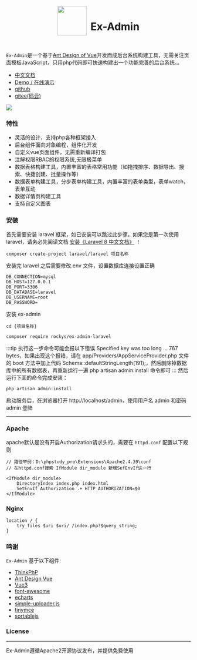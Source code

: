 <div align="center" style="display:flex;justify-content:center">
    <img src="https://www.ex-admin.com/logo.png" height="80"><h1 style="margin-left:10px">Ex-Admin</h3>
</div>
<br>
<p><code>Ex-Admin</code>是一个基于<a href="https://www.antdv.com/docs/vue/introduce-cn/" target="_blank">Ant Design of Vue</a>开发而成后台系统构建工具，无需关注页面模板JavaScript，只用php代码即可快速构建出一个功能完善的后台系统。。</p>


- [中文文档](https://www.ex-admin.com/doc)
- [Demo / 在线演示](https://demo.ex-admin.com)
- [github](https://github.com/rocky-git/ex-admin-laravel)
- [gitee(码云)](https://gitee.com/rocky-git/ex-admin-laravel)




![](https://www.ex-admin.com/img/1655645000903.png)




### 特性
- 灵活的设计，支持php各种框架接入
- 后台组件面向对象编程，组件化开发
- 自定义vue页面组件，无需重新编译打包
- 注解权限RBAC的权限系统,无限极菜单
- 数据表格构建工具，内置丰富的表格常用功能（如拖拽排序、数据导出、搜索、快捷创建、批量操作等）
- 数据表单构建工具，分步表单构建工具，内置丰富的表单类型，表单watch，表单互动
- 数据详情页构建工具
- 支持自定义图表

### 安装
首先需要安装 laravel 框架，如已安装可以跳过此步骤。如果您是第一次使用 laravel，请务必先阅读文档 <a href="https://learnku.com/docs/laravel/8.5/installation/10359" target="_blank">安装《Laravel 8 中文文档》</a> ！
```
composer create-project laravel/laravel 项目名称
```

安装完 laravel 之后需要修改.env 文件，设置数据库连接设置正确
```
DB_CONNECTION=mysql
DB_HOST=127.0.0.1
DB_PORT=3306
DB_DATABASE=laravel
DB_USERNAME=root
DB_PASSWORD=
```

安装 ex-admin

```
cd {项目名称}

composer require rockys/ex-admin-laravel
```

:::tip
执行这一步命令可能会报以下错误 Specified key was too long ... 767 bytes，如果出现这个报错，请在 app/Providers/AppServiceProvider.php 文件的 boot 方法中加上代码 Schema::defaultStringLength(191);，然后删除掉数据库中的所有数据表，再重新运行一遍 php artisan admin:install 命令即可
:::
然后运行下面的命令完成安装：
```
php artisan admin:install
```

启动服务后，在浏览器打开 http://localhost/admin，使用用户名 admin 和密码 admin 登陆

-----------------------------------


### Apache

apache默认是没有开启Authorization请求头的，需要在 `httpd.conf` 配置以下规则


```dotenv
// 路径举例：D:\phpstudy_pro\Extensions\Apache2.4.39\conf
// 在httpd.conf搜索 IfModule dir_module 新增SefEnvIf这一行

<IfModule dir_module>
    DirectoryIndex index.php index.html
    SetEnvIf Authorization .+ HTTP_AUTHORIZATION=$0
</IfModule>
```

### Nginx
```
location / {
    try_files $uri $uri/ /index.php?$query_string;
}
```

### 鸣谢
`Ex-Admin` 基于以下组件:

+ [ThinkPhP](http://www.thinkphp.cn/)
+ [Ant Design Vue](https://www.antdv.com)
+ [Vue3](https://cn.vuejs.org/)
+ [font-awesome](http://fontawesome.io)
+ [echarts](https://echarts.apache.org/)
+ [simple-uploader.js](https://github.com/simple-uploader/Uploader)
+ [tinymce](https://www.tiny.cloud/)
+ [sortablejs](http://www.sortablejs.com/)


### License
------------
Ex-Admin遵循Apache2开源协议发布，并提供免费使用
